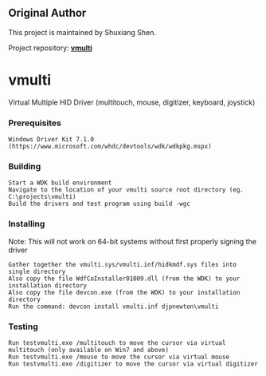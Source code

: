 ## Original Author

This project is maintained by Shuxiang Shen.

Project repository: [**vmulti**](https://github.com/djpnewton/vmulti)


# vmulti
Virtual Multiple HID Driver (multitouch, mouse, digitizer, keyboard, joystick) 

### Prerequisites

    Windows Driver Kit 7.1.0 (https://www.microsoft.com/whdc/devtools/wdk/wdkpkg.mspx) 

### Building

    Start a WDK build environment
    Navigate to the location of your vmulti source root directory (eg. C:\projects\vmulti)
    Build the drivers and test program using build -wgc 

### Installing

Note: This will not work on 64-bit systems without first properly signing the driver

    Gather together the vmulti.sys/vmulti.inf/hidkmdf.sys files into single directory
    Also copy the file WdfCoInstaller01009.dll (from the WDK) to your installation directory
    Also copy the file devcon.exe (from the WDK) to your installation directory
    Run the command: devcon install vmulti.inf djpnewton\vmulti 

### Testing

    Run testvmulti.exe /multitouch to move the cursor via virtual multitouch (only available on Win7 and above)
    Run testvmulti.exe /mouse to move the cursor via virtual mouse
    Run testvmulti.exe /digitizer to move the cursor via virtual digitizer 

